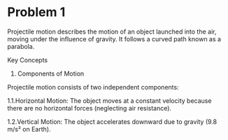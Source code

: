 # Problem 1

Projectile motion describes the motion of an object launched into the air, moving under the influence of gravity. It follows a curved path known as a parabola.

Key Concepts

1. Components of Motion

Projectile motion consists of two independent components:

1.1.Horizontal Motion: The object moves at a constant velocity because there are no horizontal forces (neglecting air resistance).

1.2.Vertical Motion: The object accelerates downward due to gravity (9.8 m/s² on Earth).
